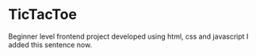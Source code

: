# TicTacToe
Beginner level frontend project developed using html, css and javascript
I added this sentence now.
